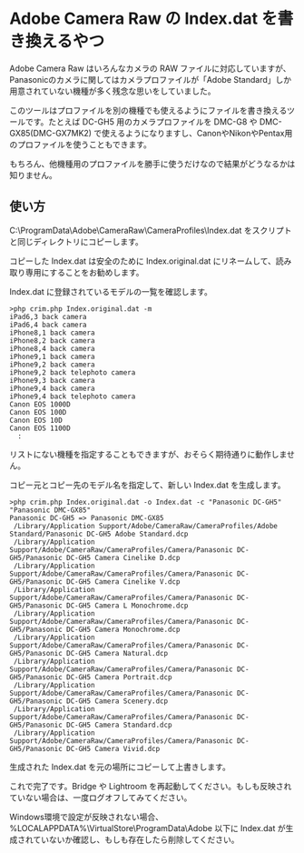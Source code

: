 # Adobe Camera Raw の Index.dat を書き換えるやつ

Adobe Camera Raw はいろんなカメラの RAW ファイルに対応していますが、Panasonicのカメラに関してはカメラプロファイルが「Adobe Standard」しか用意されていない機種が多く残念な思いをしていました。

このツールはプロファイルを別の機種でも使えるようにファイルを書き換えるツールです。たとえば DC-GH5 用のカメラプロファイルを DMC-G8 や DMC-GX85(DMC-GX7MK2) で使えるようになりますし、CanonやNikonやPentax用のプロファイルを使うこともできます。

もちろん、他機種用のプロファイルを勝手に使うだけなので結果がどうなるかは知りません。

## 使い方

C:\ProgramData\Adobe\CameraRaw\CameraProfiles\Index.dat をスクリプトと同じディレクトリにコピーします。

コピーした Index.dat は安全のために Index.original.dat にリネームして、読み取り専用にすることをお勧めします。

Index.dat に登録されているモデルの一覧を確認します。

```
>php crim.php Index.original.dat -m
iPad6,3 back camera
iPad6,4 back camera
iPhone8,1 back camera
iPhone8,2 back camera
iPhone8,4 back camera
iPhone9,1 back camera
iPhone9,2 back camera
iPhone9,2 back telephoto camera
iPhone9,3 back camera
iPhone9,4 back camera
iPhone9,4 back telephoto camera
Canon EOS 1000D
Canon EOS 100D
Canon EOS 10D
Canon EOS 1100D
  :
```
リストにない機種を指定することもできますが、おそらく期待通りに動作しません。

コピー元とコピー先のモデル名を指定して、新しい Index.dat を生成します。
```
>php crim.php Index.original.dat -o Index.dat -c "Panasonic DC-GH5" "Panasonic DMC-GX85"
Panasonic DC-GH5 => Panasonic DMC-GX85
 /Library/Application Support/Adobe/CameraRaw/CameraProfiles/Adobe Standard/Panasonic DC-GH5 Adobe Standard.dcp
 /Library/Application Support/Adobe/CameraRaw/CameraProfiles/Camera/Panasonic DC-GH5/Panasonic DC-GH5 Camera Cinelike D.dcp
 /Library/Application Support/Adobe/CameraRaw/CameraProfiles/Camera/Panasonic DC-GH5/Panasonic DC-GH5 Camera Cinelike V.dcp
 /Library/Application Support/Adobe/CameraRaw/CameraProfiles/Camera/Panasonic DC-GH5/Panasonic DC-GH5 Camera L Monochrome.dcp
 /Library/Application Support/Adobe/CameraRaw/CameraProfiles/Camera/Panasonic DC-GH5/Panasonic DC-GH5 Camera Monochrome.dcp
 /Library/Application Support/Adobe/CameraRaw/CameraProfiles/Camera/Panasonic DC-GH5/Panasonic DC-GH5 Camera Natural.dcp
 /Library/Application Support/Adobe/CameraRaw/CameraProfiles/Camera/Panasonic DC-GH5/Panasonic DC-GH5 Camera Portrait.dcp
 /Library/Application Support/Adobe/CameraRaw/CameraProfiles/Camera/Panasonic DC-GH5/Panasonic DC-GH5 Camera Scenery.dcp
 /Library/Application Support/Adobe/CameraRaw/CameraProfiles/Camera/Panasonic DC-GH5/Panasonic DC-GH5 Camera Standard.dcp
 /Library/Application Support/Adobe/CameraRaw/CameraProfiles/Camera/Panasonic DC-GH5/Panasonic DC-GH5 Camera Vivid.dcp
```
生成された Index.dat を元の場所にコピーして上書きします。

これで完了です。Bridge や Lightroom を再起動してください。もしも反映されていない場合は、一度ログオフしてみてください。

Windows環境で設定が反映されない場合、%LOCALAPPDATA%\VirtualStore\ProgramData\Adobe 以下に Index.dat が生成されていないか確認し、もしも存在したら削除してください。
